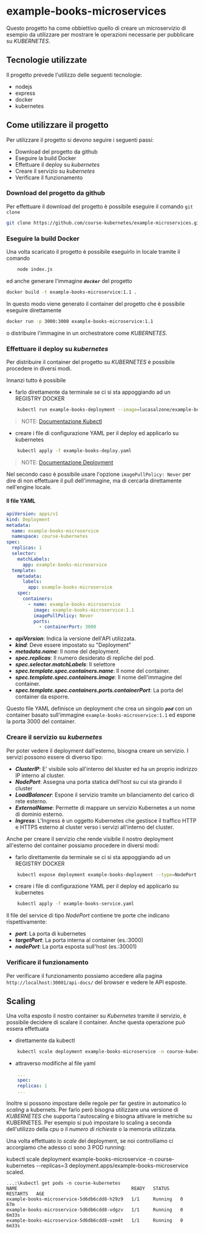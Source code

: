 # example-books-microservices

Questo progetto ha come obbiettivo quello di creare un microservizio di esempio da utilizzare per mostrare le operazioni necessarie per pubblicare su _KUBERNETES_.

## Tecnologie utilizzate

Il progetto prevede l'utilizzo delle seguenti tecnologie:

- nodejs
- express
- docker
- kubernetes

## Come utilizzare il progetto

Per utilizzare il progetto si devono seguire i seguenti passi:

- Download del progetto da github
- Eseguire la build Docker
- Effettuare il deploy su _kubernetes_
- Creare il servizio su _kubernetes_
- Verificare il funzionamento

### Download del progetto da github

Per effettuare il download del progetto è possibile eseguire il comando `git clone`

```sh
git clone https://github.com/course-kubernetes/example-microservices.git
```


### Eseguire la build Docker

Una volta scaricato il progetto è possibile eseguirlo in locale tramite il comando 

```sh
    node index.js
```

ed anche generare l'immagine ***`docker`*** del progetto

```sh
docker build -t example-books-microservice:1.1 .
```

In questo modo viene generato il container del progetto che è possibile eseguire direttamente

```sh
docker run -p 3000:3000 example-books-microservice:1.1
```

o distribuire l'immagine in un orchestratore come _KUBERNETES_.


### Effettuare il deploy su _kubernetes_

Per distribuire il container del progetto su _KUBERNETES_ è possibile procedere in diversi modi.

Innanzi tutto è possibile 
- farlo direttamente da terminale se ci si sta appoggiando ad un REGISTRY DOCKER
```sh
    kubectl run example-books-deployment --image=lucasalzone/example-books-microservice:1.1.0
```

> NOTE: [Documentazione Kubectl](https://kubernetes.io/docs/reference/kubectl/)

- creare i file di configurazione YAML per il deploy ed applicarlo su kubernetes
```sh
    kubectl apply -f example-books-deploy.yaml
```
> NOTE: [Documentazione Deployment](https://kubernetes.io/docs/concepts/workloads/controllers/deployment/)

Nel secondo caso è possibile usare l'opzione  `imagePullPolicy: Never` per dire di non effettuare il pull dell'immagine, ma di cercarla direttamente nell'engine locale.

#### Il file YAML

```yaml
apiVersion: apps/v1
kind: Deployment
metadata:
  name: example-books-microservice
  namespace: course-kubernetes
spec:
  replicas: 1
  selector:
    matchLabels:
      app: example-books-microservice
  template:
    metadata:
      labels:
        app: example-books-microservice
    spec:
      containers:
        - name: example-books-microservice
          image: example-books-microservice:1.1
          imagePullPolicy: Never
          ports:
            - containerPort: 3000
```

- ***apiVersion***: Indica la versione dell'API utilizzata.
- ***kind***: Deve essere impostato su "Deployment"
- ***metadata.name***: Il nome del deployment.
- ***spec.replicas***: Il numero desiderato di repliche del pod.
- ***spec.selector.matchLabels***: Il selettore
- ***spec.template.spec.containers.name***: Il nome del container.
- ***spec.template.spec.containers.image***: Il nome dell'immagine del container.
- ***spec.template.spec.containers.ports.containerPort***: La porta del container da esporre.

Questo file YAML definisce un deployment che crea un singolo ***`pod`*** con un container basato sull'immagine `example-books-microservice:1.1` ed espone la porta 3000 del container. 


### Creare il servizio su _kubernetes_

Per poter vedere il deployment dall'esterno, bisogna creare un servizio. I servizi possono essere di diverso tipo:

- ***ClusterIP***: E' visibile solo all'interno del kluster ed ha un proprio indirizzo IP interno al cluster.
- ***NodePort***: Assegna una porta statica dell'host su cui sta girando il cluster
- ***LoadBalancer***: Espone il servizio tramite un bilanciamento del carico di rete esterno.
- ***ExternalName***: Permette di mappare un servizio Kubernetes a un nome di dominio esterno.
- ***Ingress***: L'Ingress è un oggetto Kubernetes che gestisce il traffico HTTP e HTTPS esterno al cluster verso i servizi all'interno del cluster.

Anche per creare il servizio che rende visibile il nostro deployment all'esterno del container possiamo procedere in diversi modi:

- farlo direttamente da terminale se ci si sta appoggiando ad un REGISTRY DOCKER
```sh
    kubectl expose deployment example-books-deployment --type=NodePort --port=3000
```

- creare i file di configurazione YAML per il deploy ed applicarlo su kubernetes
```sh
    kubectl apply -f example-books-service.yaml
```

Il file del service di tipo _NodePort_ contiene tre porte che indicano rispettivamente:

- ***port***: La porta di kubernetes
- ***targetPort***: La porta interna al container (es.:3000)
- ***nodePort***: La porta esposta sull'host (es.:30001)

### Verificare il funzionamento

Per verificare il funzionamento possiamo accedere alla pagina `http://localhost:30001/api-docs/` del browser e vedere le API esposte.


## Scaling

Una volta esposto il nostro container su _Kubernetes_ tramite il servizio, è possibile decidere di scalare il container. Anche questa operazione può essera effettuata
- direttamente da kubectl
```sh
    kubectl scale deployment example-books-microservice -n course-kubernetes --replicas=3
```

- attraverso modifiche al file yaml
```yaml
    ...
    spec:
    replicas: 1
    ...
```

Inoltre si possono impostare delle regole per far gestire in automatico lo _scaling_ a kubernets. Per farlo però bisogna utilizzare una versione di _KUBERNETES_ che supporta l'autoscaling e bisogna attivare le metriche su KUBERNETES.
Per esempio si può impostare lo scaling a seconda dell'utilizzo della _cpu_ o il _numero di richieste_ o la memoria utilizzata.

Una volta effettuato lo _scale_ del deployment, se noi controlliamo ci accorgiamo che adesso ci sono 3 POD running:

kubectl scale deployment example-books-microservice -n course-kubernetes --replicas=3 
deployment.apps/example-books-microservice scaled.

```
...:\kubectl get pods -n course-kubernetes
NAME                                          READY   STATUS    RESTARTS   AGE
example-books-microservice-5d6db6cdd8-h29z9   1/1     Running   0          67m
example-books-microservice-5d6db6cdd8-vdgzv   1/1     Running   0          6m33s
example-books-microservice-5d6db6cdd8-vzm4t   1/1     Running   0          6m33s
```